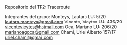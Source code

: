 Repositorio del TP2: Traceroute

Integrantes del grupo:
  Monteys, Lautaro LU: 5/20 lautaro.monteys@gmail.com
  Vicente, Vieytes LU: 436/20 vicentevieytes@hotmail.com
  Oca, Mariano LU: 206/20 marianoagoca@gmail.com
  Chami, Uriel Alberto 157/17 uriel.chami@gmail.com
